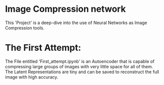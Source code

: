 # Image Compression network
This 'Project' is a deep-dive into the use of Neural Networks as Image Compression tools. 

# The First Attempt:
The File entitled 'First_attempt.ipynb' is an Autoencoder that is capable of compressing large groups of images with very little space for all of them. The Latent Representations are tiny and can be saved to reconstruct the full image with high accuracy.